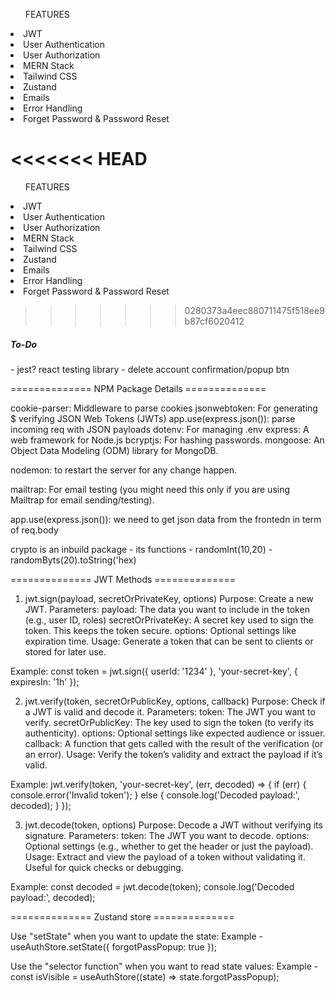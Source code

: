 <ul>FEATURES</ul>
  <li>JWT</li> 
  <li>User Authentication</li> 
  <li>User Authorization</li> 
  <li>MERN Stack</li> 
  <li>Tailwind CSS</li> 
  <li>Zustand</li> 
  <li>Emails</li>
  <li>Error Handling</li> 
  <li>Forget Password & Password Reset</li>

<<<<<<< HEAD
=======
<ul>FEATURES</ul>
  <li>JWT</li> 
  <li>User Authentication</li> 
  <li>User Authorization</li> 
  <li>MERN Stack</li> 
  <li>Tailwind CSS</li> 
  <li>Zustand</li> 
  <li>Emails</li>
  <li>Error Handling</li> 
  <li>Forget Password & Password Reset</li>

>>>>>>> 0280373a4eec880711475f518ee9b87cf6020412

<h5>To-Do</h5>
  - jest? react testing library
  - delete account confirmation/popup btn

============== NPM Package Details ============== 

  cookie-parser: Middleware to parse cookies
  jsonwebtoken: For generating $ verifying JSON Web Tokens (JWTs)
  app.use(express.json()):  parse incoming req with JSON payloads
  dotenv: For managing .env 
  express: A web framework for Node.js
  bcryptjs: For hashing passwords.
  mongoose: An Object Data Modeling (ODM) library for MongoDB.


  nodemon: to restart the server for any change happen.


  mailtrap: For email testing (you might need this only if you are using Mailtrap for email sending/testing).



  app.use(express.json()):  we need to get json data from the frontedn in term of req.body 

  crypto is an inbuild package - its functions
    - randomInt(10,20)
    - randomByts(20).toString('hex)

  
============== JWT Methods ============== 

1. jwt.sign(payload, secretOrPrivateKey, options)
  Purpose: Create a new JWT.
  Parameters:
  payload: The data you want to include in the token (e.g., user ID, roles)
  secretOrPrivateKey: A secret key used to sign the token. This keeps the token secure.
  options: Optional settings like expiration time.
  Usage: Generate a token that can be sent to clients or stored for later use.

  Example:
    const token = jwt.sign({ userId: '1234' }, 'your-secret-key', { expiresIn: '1h' });

2. jwt.verify(token, secretOrPublicKey, options, callback)
  Purpose: Check if a JWT is valid and decode it.
  Parameters:
  token: The JWT you want to verify.
  secretOrPublicKey: The key used to sign the token (to verify its authenticity).
  options: Optional settings like expected audience or issuer.
  callback: A function that gets called with the result of the verification (or an error).
  Usage: Verify the token’s validity and extract the payload if it’s valid.

  Example:
  jwt.verify(token, 'your-secret-key', (err, decoded) => {
    if (err) {
      console.error('Invalid token');
    } else {
      console.log('Decoded payload:', decoded);
    }
    });

3. jwt.decode(token, options)
  Purpose: Decode a JWT without verifying its signature.
  Parameters:
  token: The JWT you want to decode.
  options: Optional settings (e.g., whether to get the header or just the payload).
  Usage: Extract and view the payload of a token without validating it. Useful for quick checks or debugging.

  Example:
  const decoded = jwt.decode(token);
  console.log('Decoded payload:', decoded);


============== Zustand store ============== 

Use "setState" when you want to update the state:
  Example - useAuthStore.setState({ forgotPassPopup: true });
  
Use the "selector function" when you want to read state values:
  Example - const isVisible = useAuthStore((state) => state.forgotPassPopup);
